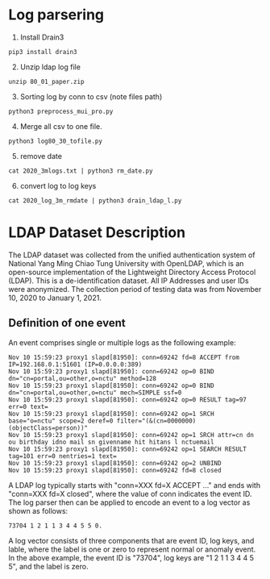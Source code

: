 # Log parsering 


1. Install Drain3

```
pip3 install drain3
```

2. Unzip ldap log file

```
unzip 80_01_paper.zip
```

3. Sorting log by conn to csv (note files path)

```
python3 preprocess_mui_pro.py
```

4. Merge all csv to one file.

```
python3 log80_30_tofile.py
```

5. remove date 

```
cat 2020_3mlogs.txt | python3 rm_date.py
```

6. convert log to log keys

```
cat 2020_log_3m_rmdate | python3 drain_ldap_l.py
```

# LDAP Dataset Description

The LDAP dataset was collected from the unified authentication system of National Yang Ming Chiao Tung University with OpenLDAP, which is an open-source implementation of the Lightweight Directory Access Protocol (LDAP). This is a de-identification dataset. All IP Addresses and user IDs were anonymized. The collection period of testing data was from November 10, 2020 to January 1, 2021.

## Definition of one event
An event comprises single or multiple logs as the following example:

```
Nov 10 15:59:23 proxy1 slapd[81950]: conn=69242 fd=8 ACCEPT from IP=192.168.0.1:51601 (IP=0.0.0.0:389)
Nov 10 15:59:23 proxy1 slapd[81950]: conn=69242 op=0 BIND dn="cn=portal,ou=other,o=nctu" method=128
Nov 10 15:59:23 proxy1 slapd[81950]: conn=69242 op=0 BIND dn="cn=portal,ou=other,o=nctu" mech=SIMPLE ssf=0
Nov 10 15:59:23 proxy1 slapd[81950]: conn=69242 op=0 RESULT tag=97 err=0 text=
Nov 10 15:59:23 proxy1 slapd[81950]: conn=69242 op=1 SRCH base="o=nctu" scope=2 deref=0 filter="(&(cn=0000000)(objectClass=person))"
Nov 10 15:59:23 proxy1 slapd[81950]: conn=69242 op=1 SRCH attr=cn dn ou birthday idno mail sn givenname hit hitans l nctuemail
Nov 10 15:59:23 proxy1 slapd[81950]: conn=69242 op=1 SEARCH RESULT tag=101 err=0 nentries=1 text=
Nov 10 15:59:23 proxy1 slapd[81950]: conn=69242 op=2 UNBIND
Nov 10 15:59:23 proxy1 slapd[81950]: conn=69242 fd=8 closed
```

A LDAP log typically starts with "conn=XXX fd=X ACCEPT ..." and ends with "conn=XXX fd=X closed", where the value of conn indicates the event ID. 
The log parser then can be applied to encode an event to a log vector as shown as follows:

```
73704 1 2 1 1 3 4 4 5 5	0.
```

A log vector consists of three components that are event ID, log keys, and lable, where the label is one or zero to represent normal or anomaly event. In the above example, the event ID is "73704", log keys are "1 2 1 1 3 4 4 5 5", and the label is zero.
